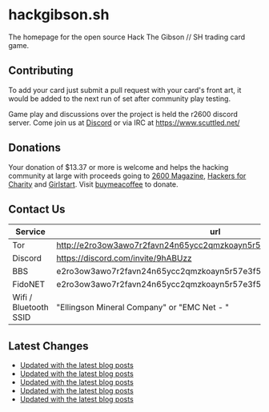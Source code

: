 # hackgibson.sh
The homepage for the open source Hack The Gibson // SH trading card game.


## Contributing

To add your card just submit a pull request with your card's front art, it would be added to the next run of set after community play testing.

Game play and discussions over the project is held the r2600 discord server. Come join us at [Discord](https://discord.com/invite/9hABUzz) or via IRC at https://www.scuttled.net/


## Donations

Your donation of $13.37 or more is welcome and helps the hacking community at large with proceeds going to [2600 Magazine](https://2600.com/), [Hackers for Charity](https://hackersforcharity.org) and [Girlstart](https://girlstart.org).  Visit [buymeacoffee](https://www.buymeacoffee.com/hackgibson.sh) to donate.


## Contact Us

Service | url
-|-
Tor | http://e2ro3ow3awo7r2favn24n65ycc2qmzkoayn5r57e3f56nvjwdcgg32ad.onion
Discord | https://discord.com/invite/9hABUzz
BBS | e2ro3ow3awo7r2favn24n65ycc2qmzkoayn5r57e3f56nvjwdcgg32ad.onion:23
FidoNET | e2ro3ow3awo7r2favn24n65ycc2qmzkoayn5r57e3f56nvjwdcgg32ad.onion:24554
Wifi / Bluetooth SSID | "Ellingson Mineral Company" or "EMC Net - <fidonet address>"

## Latest Changes
<!-- BLOG-POST-LIST:START -->
- [Updated with the latest blog posts](https://github.com/DFW2600/hackgibson.sh/commit/833dc76be6cacc161f4efeaff24bf3a609efc138)
- [Updated with the latest blog posts](https://github.com/DFW2600/hackgibson.sh/commit/238d535d8bff1c9a7b5f9f8f77f002f6b88ff935)
- [Updated with the latest blog posts](https://github.com/DFW2600/hackgibson.sh/commit/93076ab84da1c8c09976c7a1b66bc26dad45da07)
- [Updated with the latest blog posts](https://github.com/DFW2600/hackgibson.sh/commit/192426a49aad4717e2623ab562f0ec03d35a3a46)
- [Updated with the latest blog posts](https://github.com/DFW2600/hackgibson.sh/commit/f4aa4839f5cceb8bab8716a3abdca7afefb1f418)
<!-- BLOG-POST-LIST:END -->
